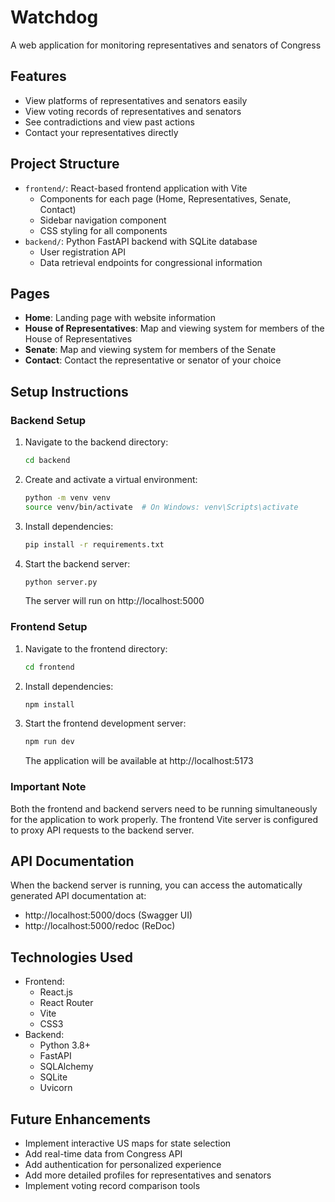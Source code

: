 # Watchdog

A web application for monitoring representatives and senators of Congress

## Features

- View platforms of representatives and senators easily
- View voting records of representatives and senators
- See contradictions and view past actions
- Contact your representatives directly

## Project Structure

- `frontend/`: React-based frontend application with Vite
  - Components for each page (Home, Representatives, Senate, Contact)
  - Sidebar navigation component
  - CSS styling for all components
- `backend/`: Python FastAPI backend with SQLite database
  - User registration API
  - Data retrieval endpoints for congressional information

## Pages

- **Home**: Landing page with website information
- **House of Representatives**: Map and viewing system for members of the House of Representatives
- **Senate**: Map and viewing system for members of the Senate
- **Contact**: Contact the representative or senator of your choice

## Setup Instructions

### Backend Setup

1. Navigate to the backend directory:
   ```bash
   cd backend
   ```

2. Create and activate a virtual environment:
   ```bash
   python -m venv venv
   source venv/bin/activate  # On Windows: venv\Scripts\activate
   ```

3. Install dependencies:
   ```bash
   pip install -r requirements.txt
   ```

4. Start the backend server:
   ```bash
   python server.py
   ```
   
   The server will run on http://localhost:5000

### Frontend Setup

1. Navigate to the frontend directory:
   ```bash
   cd frontend
   ```

2. Install dependencies:
   ```bash
   npm install
   ```

3. Start the frontend development server:
   ```bash
   npm run dev
   ```
   
   The application will be available at http://localhost:5173

### Important Note

Both the frontend and backend servers need to be running simultaneously for the application to work properly. The frontend Vite server is configured to proxy API requests to the backend server.

## API Documentation

When the backend server is running, you can access the automatically generated API documentation at:
- http://localhost:5000/docs (Swagger UI)
- http://localhost:5000/redoc (ReDoc)

## Technologies Used

- Frontend:
  - React.js
  - React Router
  - Vite
  - CSS3
- Backend:
  - Python 3.8+
  - FastAPI
  - SQLAlchemy
  - SQLite
  - Uvicorn

## Future Enhancements

- Implement interactive US maps for state selection
- Add real-time data from Congress API
- Add authentication for personalized experience
- Add more detailed profiles for representatives and senators
- Implement voting record comparison tools 